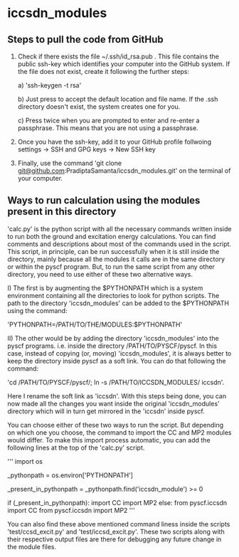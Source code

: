 # iccsdn_modules

## Steps to pull the code from GitHub
1. Check if there exists the file ~/.ssh/id_rsa.pub . This file contains the public ssh-key which identifies your computer into the GitHub system. If the file does not exist, create it following the further steps:

   a) 'ssh-keygen -t rsa'
   
   b) Just press <Enter> to accept the default location and file name. If the .ssh directory doesn't exist, the system creates one for you.
   
   c) Press  <Enter> twice when you are prompted to enter and re-enter a passphrase. This means that you are not using a passphrase. 
   
2. Once you have the ssh-key, add it to your GitHub profile follwoing settings -> SSH and GPG keys -> New SSH key

3. Finally, use the command 'git clone git@github.com:PradiptaSamanta/iccsdn_modules.git' on the terminal of your computer. 

## Ways to run calculation using the modules present in this directory

 'calc.py' is the python script with all the necessary commands written inside to run both the ground and excitation energy calculations. You can find comments and descriptions about most of the commands used in the script. This script, in principle, can be run successfully when it is still inside the directory, mainly because all the modules it calls are in the same directory or within the pyscf program. But, to run the same script from any other directory, you need to use either of these two alternative ways.   

I) The first is by augmenting the $PYTHONPATH which is a system environment containing all the directories to look for python scripts. The path to the directory 'iccsdn_modules' can be added to the $PYTHONPATH using the command:

  'PYTHONPATH=/PATH/TO/THE/MODULES:$PYTHONPATH'
  
II) The other would be by adding the directory 'iccsdn_modules' into the pyscf programs. i.e. inside the directory /PATH/TO/PYSCF/pyscf. In this case, instead of copying (or, moving) 'iccsdn_modules', it is always better to keep the directory inside pyscf as a soft link. You can do that following the command:

  'cd  /PATH/TO/PYSCF/pyscf/; ln -s /PATH/TO/ICCSDN_MODULES/ iccsdn'.
  
  Here I rename the soft link as 'iccsdn'. With this steps being done, you can now made all the changes you want inside the original 'iccsdn_modules' directory which will in turn get mirrored in the 'iccsdn' inside pyscf.
  
  You can choose either of these two ways to run the script. But depending on which one you choose, the command to import the CC and MP2 modules would differ. To make this import process automatic, you can add the following lines at the top of the 'calc.py' script.
  
  '''
import os 

_pythonpath = os.environ['PYTHONPATH']

_present_in_pythonpath =  _pythonpath.find('iccsdn_module') >= 0

if (_present_in_pythonpath):
  import CC
  import MP2
else:
  from pyscf.iccsdn import CC
  from pyscf.iccsdn import MP2
'''

You can also find these above mentioned command liness inside the scripts 'test/ccsd_excit.py' and 'test/iccsd_excit.py'. These two scripts along with their respective output files are there for debugging any future change in the module files.   
